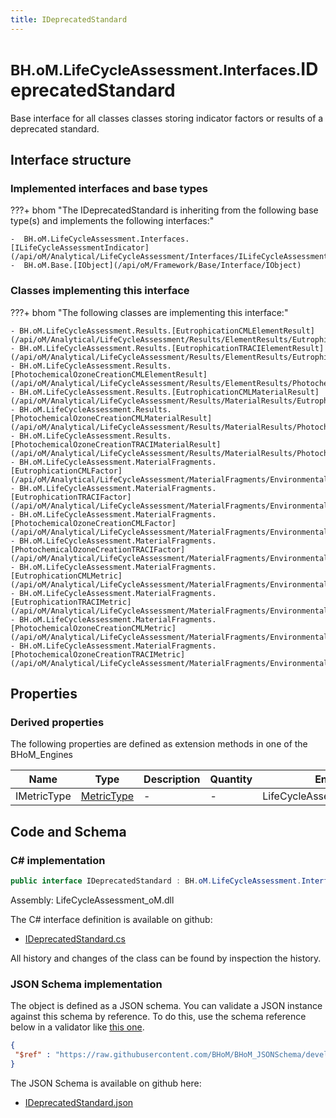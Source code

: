```yaml
---
title: IDeprecatedStandard
---
```


# <small>BH.oM.LifeCycleAssessment.Interfaces.</small>**IDeprecatedStandard**

Base interface for all classes classes storing indicator factors or results of a deprecated standard.

## Interface structure

### Implemented interfaces and base types

???+ bhom "The IDeprecatedStandard is inheriting from the following base type(s) and implements the following interfaces:"

    -  BH.oM.LifeCycleAssessment.Interfaces.[ILifeCycleAssessmentIndicator](/api/oM/Analytical/LifeCycleAssessment/Interfaces/ILifeCycleAssessmentIndicator)
    -  BH.oM.Base.[IObject](/api/oM/Framework/Base/Interface/IObject)


### Classes implementing this interface

???+ bhom "The following classes are implementing this interface:"

    - BH.oM.LifeCycleAssessment.Results.[EutrophicationCMLElementResult](/api/oM/Analytical/LifeCycleAssessment/Results/ElementResults/EutrophicationCMLElementResult)
    - BH.oM.LifeCycleAssessment.Results.[EutrophicationTRACIElementResult](/api/oM/Analytical/LifeCycleAssessment/Results/ElementResults/EutrophicationTRACIElementResult)
    - BH.oM.LifeCycleAssessment.Results.[PhotochemicalOzoneCreationCMLElementResult](/api/oM/Analytical/LifeCycleAssessment/Results/ElementResults/PhotochemicalOzoneCreationCMLElementResult)
    - BH.oM.LifeCycleAssessment.Results.[EutrophicationCMLMaterialResult](/api/oM/Analytical/LifeCycleAssessment/Results/MaterialResults/EutrophicationCMLMaterialResult)
    - BH.oM.LifeCycleAssessment.Results.[PhotochemicalOzoneCreationCMLMaterialResult](/api/oM/Analytical/LifeCycleAssessment/Results/MaterialResults/PhotochemicalOzoneCreationCMLMaterialResult)
    - BH.oM.LifeCycleAssessment.Results.[PhotochemicalOzoneCreationTRACIMaterialResult](/api/oM/Analytical/LifeCycleAssessment/Results/MaterialResults/PhotochemicalOzoneCreationTRACIMaterialResult)
    - BH.oM.LifeCycleAssessment.MaterialFragments.[EutrophicationCMLFactor](/api/oM/Analytical/LifeCycleAssessment/MaterialFragments/EnvironmentalFactors/EutrophicationCMLFactor)
    - BH.oM.LifeCycleAssessment.MaterialFragments.[EutrophicationTRACIFactor](/api/oM/Analytical/LifeCycleAssessment/MaterialFragments/EnvironmentalFactors/EutrophicationTRACIFactor)
    - BH.oM.LifeCycleAssessment.MaterialFragments.[PhotochemicalOzoneCreationCMLFactor](/api/oM/Analytical/LifeCycleAssessment/MaterialFragments/EnvironmentalFactors/PhotochemicalOzoneCreationCMLFactor)
    - BH.oM.LifeCycleAssessment.MaterialFragments.[PhotochemicalOzoneCreationTRACIFactor](/api/oM/Analytical/LifeCycleAssessment/MaterialFragments/EnvironmentalFactors/PhotochemicalOzoneCreationTRACIFactor)
    - BH.oM.LifeCycleAssessment.MaterialFragments.[EutrophicationCMLMetric](/api/oM/Analytical/LifeCycleAssessment/MaterialFragments/EnvironmentalMetrics/EutrophicationCMLMetric)
    - BH.oM.LifeCycleAssessment.MaterialFragments.[EutrophicationTRACIMetric](/api/oM/Analytical/LifeCycleAssessment/MaterialFragments/EnvironmentalMetrics/EutrophicationTRACIMetric)
    - BH.oM.LifeCycleAssessment.MaterialFragments.[PhotochemicalOzoneCreationCMLMetric](/api/oM/Analytical/LifeCycleAssessment/MaterialFragments/EnvironmentalMetrics/PhotochemicalOzoneCreationCMLMetric)
    - BH.oM.LifeCycleAssessment.MaterialFragments.[PhotochemicalOzoneCreationTRACIMetric](/api/oM/Analytical/LifeCycleAssessment/MaterialFragments/EnvironmentalMetrics/PhotochemicalOzoneCreationTRACIMetric)


## Properties

### Derived properties

The following properties are defined as extension methods in one of the BHoM_Engines

| Name             | Type             | Description      | Quantity         | Engine           |
|------------------|------------------|------------------|------------------|------------------|
| IMetricType | [MetricType](/api/oM/Analytical/LifeCycleAssessment/Enums/MetricType) | - | - | LifeCycleAssessment_Engine |


## Code and Schema

### C# implementation

``` C# title="C#"
public interface IDeprecatedStandard : BH.oM.LifeCycleAssessment.Interfaces.ILifeCycleAssessmentIndicator, BH.oM.Base.IObject
```

Assembly: LifeCycleAssessment_oM.dll

The C# interface definition is available on github:

- [IDeprecatedStandard.cs](https://github.com/BHoM/BHoM/blob/develop/LifeCycleAssessment_oM/Interfaces\IDeprecatedStandard.cs)

All history and changes of the class can be found by inspection the history.
### JSON Schema implementation

The object is defined as a JSON schema. You can validate a JSON instance against this schema by reference. To do this, use the schema reference below in a validator like [this one](https://www.jsonschemavalidator.net/).

``` json title="JSON Schema"
{
 "$ref" : "https://raw.githubusercontent.com/BHoM/BHoM_JSONSchema/develop/LifeCycleAssessment_oM/Interfaces/IDeprecatedStandard.json"
}
```

The JSON Schema is available on github here:

- [IDeprecatedStandard.json](https://github.com/BHoM/BHoM_JSONSchema/blob/develop/LifeCycleAssessment_oM/Interfaces/IDeprecatedStandard.json)
